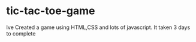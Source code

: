 # tic-tac-toe-game
Ive Created a game using HTML,CSS and lots of javascript. It taken 3 days to complete
